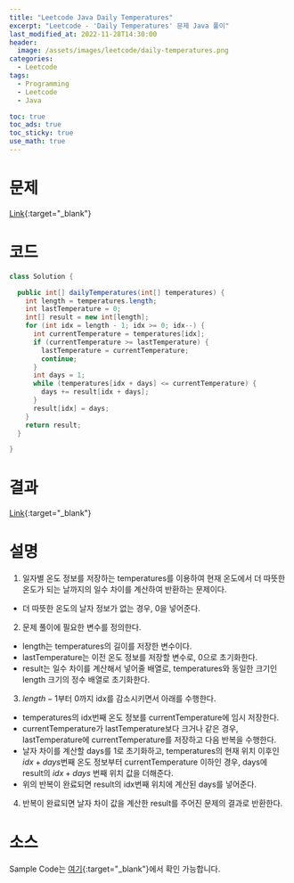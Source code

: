 ```yaml
---
title: "Leetcode Java Daily Temperatures"
excerpt: "Leetcode - 'Daily Temperatures' 문제 Java 풀이"
last_modified_at: 2022-11-28T14:30:00
header:
  image: /assets/images/leetcode/daily-temperatures.png
categories:
  - Leetcode
tags:
  - Programming
  - Leetcode
  - Java

toc: true
toc_ads: true
toc_sticky: true
use_math: true
---
```

# 문제
[Link](https://leetcode.com/problems/daily-temperatures){:target="_blank"}

# 코드
```java
class Solution {

  public int[] dailyTemperatures(int[] temperatures) {
    int length = temperatures.length;
    int lastTemperature = 0;
    int[] result = new int[length];
    for (int idx = length - 1; idx >= 0; idx--) {
      int currentTemperature = temperatures[idx];
      if (currentTemperature >= lastTemperature) {
        lastTemperature = currentTemperature;
        continue;
      }
      int days = 1;
      while (temperatures[idx + days] <= currentTemperature) {
        days += result[idx + days];
      }
      result[idx] = days;
    }
    return result;
  }

}
```

# 결과
[Link](https://leetcode.com/submissions/detail/849858202/){:target="_blank"}

# 설명
1. 일자별 온도 정보를 저장하는 temperatures를 이용하여 현재 온도에서 더 따뜻한 온도가 되는 날까지의 일수 차이를 계산하여 반환하는 문제이다.
- 더 따뜻한 온도의 날자 정보가 없는 경우, 0을 넣어준다.

2. 문제 풀이에 필요한 변수를 정의한다.
- length는 temperatures의 길이를 저장한 변수이다.
- lastTemperature는 이전 온도 정보를 저장할 변수로, 0으로 초기화한다.
- result는 일수 차이를 계산해서 넣어줄 배열로, temperatures와 동일한 크기인 length 크기의 정수 배열로 초기화한다.

3. $length - 1$부터 0까지 idx를 감소시키면서 아래를 수행한다.
- temperatures의 idx번째 온도 정보를 currentTemperature에 임시 저장한다.
- currentTemperature가 lastTemperature보다 크거나 같은 경우, lastTemperature에 currentTemperature를 저장하고 다음 반복을 수행한다.
- 날자 차이를 계산할 days를 1로 초기화하고, temperatures의 현재 위치 이후인 $idx + days$번째 온도 정보부터 currentTemperature 이하인 경우, days에 result의 $idx + days$ 번째 위치 값을 더해준다.
- 위의 반복이 완료되면 result의 idx번째 위치에 계산된 days를 넣어준다.

4. 반복이 완료되면 날자 차이 값을 계산한 result를 주어진 문제의 결과로 반환한다.


# 소스
Sample Code는 [여기](https://github.com/GracefulSoul/leetcode/blob/master/src/main/java/gracefulsoul/problems/DailyTemperatures.java){:target="_blank"}에서 확인 가능합니다.